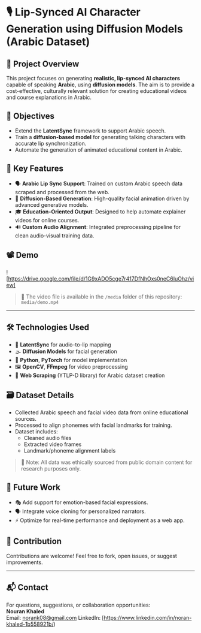 # 🎙️ Lip-Synced AI Character Generation using Diffusion Models (Arabic Dataset)

## 📌 Project Overview  
This project focuses on generating **realistic, lip-synced AI characters** capable of speaking **Arabic**, using **diffusion models**. The aim is to provide a cost-effective, culturally relevant solution for creating educational videos and course explanations in Arabic.

## 🎯 Objectives  
- Extend the **LatentSync** framework to support Arabic speech.  
- Train a **diffusion-based model** for generating talking characters with accurate lip synchronization.  
- Automate the generation of animated educational content in Arabic.

## 🧠 Key Features  
- 🗣️ **Arabic Lip Sync Support**: Trained on custom Arabic speech data scraped and processed from the web.  
- 🧬 **Diffusion-Based Generation**: High-quality facial animation driven by advanced generative models.  
- 🎓 **Education-Oriented Output**: Designed to help automate explainer videos for online courses.  
- 🔊 **Custom Audio Alignment**: Integrated preprocessing pipeline for clean audio-visual training data.

## 📽️ Demo

![https://drive.google.com/file/d/1G9xADO5cge7r417DfNhOxs0neC6IuOhz/view]

> 📂 The video file is available in the `/media` folder of this repository: `media/demo.mp4`

---

## 🛠️ Technologies Used  
- 🧪 **LatentSync** for audio-to-lip mapping  
- 🌫️ **Diffusion Models** for facial generation  
- 🐍 **Python**, **PyTorch** for model implementation  
- 🖼️ **OpenCV**, **FFmpeg** for video preprocessing  
- 🔎 **Web Scraping** (YTLP-D library) for Arabic dataset creation

## 🗃️ Dataset Details  
- Collected Arabic speech and facial video data from online educational sources.  
- Processed to align phonemes with facial landmarks for training.  
- Dataset includes:
  - Cleaned audio files  
  - Extracted video frames  
  - Landmark/phoneme alignment labels

> 🧼 Note: All data was ethically sourced from public domain content for research purposes only.

## 🚀 Future Work  
- 🎭 Add support for emotion-based facial expressions.  
- 🗣️ Integrate voice cloning for personalized narrators.  
- ⚡ Optimize for real-time performance and deployment as a web app.

## 🤝 Contribution  
Contributions are welcome! Feel free to fork, open issues, or suggest improvements.


---

## 📬 Contact  
For questions, suggestions, or collaboration opportunities:  
**Nouran Khaled**  
Email: norank08@gmail.com 
LinkedIn: [https://www.linkedin.com/in/noran-khaled-1b558921b/)

